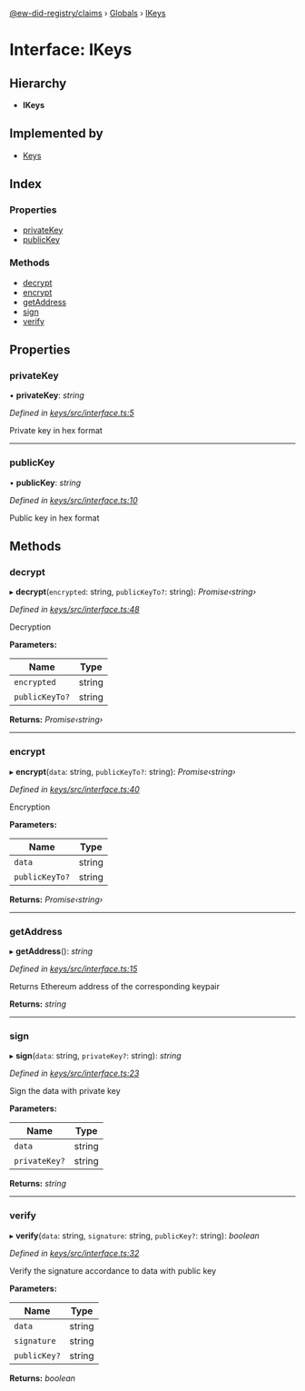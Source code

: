 [@ew-did-registry/claims](../README.md) › [Globals](../globals.md) › [IKeys](ikeys.md)

# Interface: IKeys

## Hierarchy

* **IKeys**

## Implemented by

* [Keys](../classes/keys.md)

## Index

### Properties

* [privateKey](ikeys.md#privatekey)
* [publicKey](ikeys.md#publickey)

### Methods

* [decrypt](ikeys.md#decrypt)
* [encrypt](ikeys.md#encrypt)
* [getAddress](ikeys.md#getaddress)
* [sign](ikeys.md#sign)
* [verify](ikeys.md#verify)

## Properties

###  privateKey

• **privateKey**: *string*

*Defined in [keys/src/interface.ts:5](https://github.com/energywebfoundation/ew-did-registry/blob/f6d3180/packages/keys/src/interface.ts#L5)*

Private key in hex format

___

###  publicKey

• **publicKey**: *string*

*Defined in [keys/src/interface.ts:10](https://github.com/energywebfoundation/ew-did-registry/blob/f6d3180/packages/keys/src/interface.ts#L10)*

Public key in hex format

## Methods

###  decrypt

▸ **decrypt**(`encrypted`: string, `publicKeyTo?`: string): *Promise‹string›*

*Defined in [keys/src/interface.ts:48](https://github.com/energywebfoundation/ew-did-registry/blob/f6d3180/packages/keys/src/interface.ts#L48)*

Decryption

**Parameters:**

Name | Type |
------ | ------ |
`encrypted` | string |
`publicKeyTo?` | string |

**Returns:** *Promise‹string›*

___

###  encrypt

▸ **encrypt**(`data`: string, `publicKeyTo?`: string): *Promise‹string›*

*Defined in [keys/src/interface.ts:40](https://github.com/energywebfoundation/ew-did-registry/blob/f6d3180/packages/keys/src/interface.ts#L40)*

Encryption

**Parameters:**

Name | Type |
------ | ------ |
`data` | string |
`publicKeyTo?` | string |

**Returns:** *Promise‹string›*

___

###  getAddress

▸ **getAddress**(): *string*

*Defined in [keys/src/interface.ts:15](https://github.com/energywebfoundation/ew-did-registry/blob/f6d3180/packages/keys/src/interface.ts#L15)*

Returns Ethereum address of the corresponding keypair

**Returns:** *string*

___

###  sign

▸ **sign**(`data`: string, `privateKey?`: string): *string*

*Defined in [keys/src/interface.ts:23](https://github.com/energywebfoundation/ew-did-registry/blob/f6d3180/packages/keys/src/interface.ts#L23)*

Sign the data with private key

**Parameters:**

Name | Type |
------ | ------ |
`data` | string |
`privateKey?` | string |

**Returns:** *string*

___

###  verify

▸ **verify**(`data`: string, `signature`: string, `publicKey?`: string): *boolean*

*Defined in [keys/src/interface.ts:32](https://github.com/energywebfoundation/ew-did-registry/blob/f6d3180/packages/keys/src/interface.ts#L32)*

Verify the signature accordance to data with public key

**Parameters:**

Name | Type |
------ | ------ |
`data` | string |
`signature` | string |
`publicKey?` | string |

**Returns:** *boolean*
